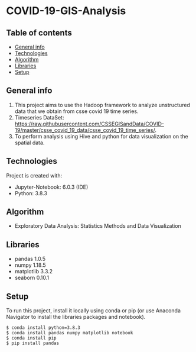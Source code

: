 # COVID-19-GIS-Analysis

## Table of contents
* [General info](#general-info)
* [Technologies](#technologies)
* [Algorithm](#algorithm)
* [Libraries](#libraries)
* [Setup](#setup)

## General info
1. This project aims to use the Hadoop framework to analyze unstructured data that we obtain from csse covid 19 time series.
2. Timeseries DataSet: https://raw.githubusercontent.com/CSSEGISandData/COVID-19/master/csse_covid_19_data/csse_covid_19_time_series/. 
3. To perform analysis using Hive and python for data visualization on the spatial data.
	
## Technologies
Project is created with:
* Jupyter-Notebook: 6.0.3 (IDE) 
* Python: 3.8.3

## Algorithm
* Exploratory Data Analysis: Statistics Methods and Data Visualization

## Libraries
* pandas 1.0.5
* numpy 1.18.5
* matplotlib 3.3.2
* seaborn 0.10.1

## Setup
To run this project, install it locally using conda or pip (or use Anaconda Navigator to install the libraries packages and notebook).

```
$ conda install python=3.8.3
$ conda install pandas numpy matplotlib notebook
$ conda install pip
$ pip install pandas
